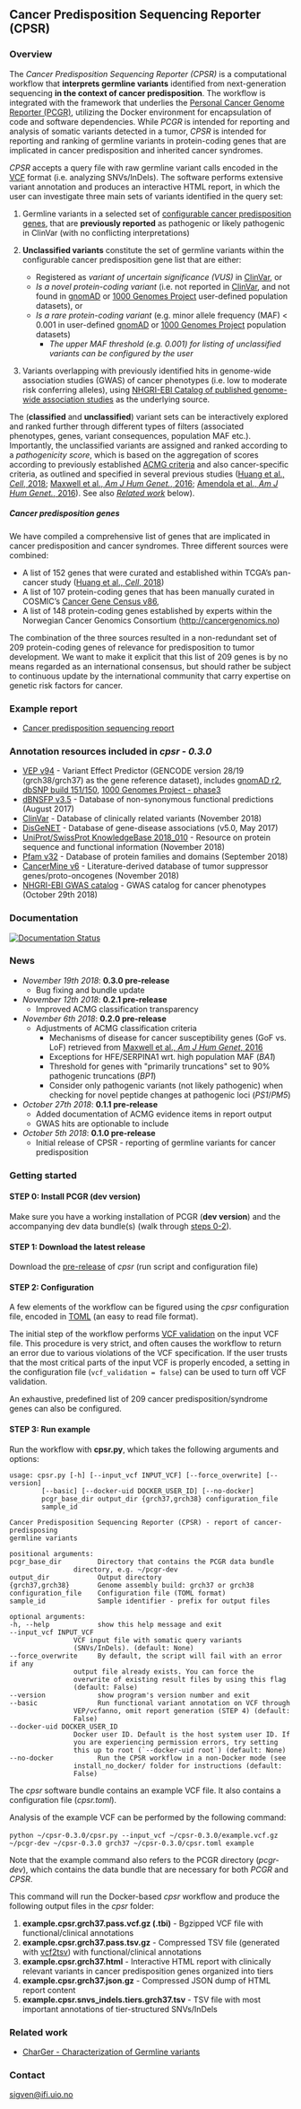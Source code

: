 ## Cancer Predisposition Sequencing Reporter (CPSR)

### Overview

The *Cancer Predisposition Sequencing Reporter (CPSR)* is a computational workflow that **interprets germline variants** identified from next-generation sequencing **in the context of cancer predisposition**. The workflow is integrated with the framework that underlies the [Personal Cancer Genome Reporter (PCGR)](https://github.com/sigven), utilizing the Docker environment for encapsulation of code and software dependencies. While *PCGR* is intended for reporting and analysis of somatic variants detected in a tumor, *CPSR* is intended for reporting and ranking of germline variants in protein-coding genes that are implicated in cancer predisposition and inherited cancer syndromes.

*CPSR* accepts a query file with raw germline variant calls encoded in the [VCF](https://samtools.github.io/hts-specs/VCFv4.2.pdf) format (i.e. analyzing SNVs/InDels). The software performs extensive variant annotation and produces an interactive HTML report, in which the user can investigate three main sets of variants identified in the query set:

1. Germline variants in a selected set of [configurable cancer predisposition genes](predisposition.md), that are **previously reported** as pathogenic or likely pathogenic in ClinVar (with no conflicting interpretations)

2. **Unclassified variants** constitute the set of germline variants within the configurable cancer predisposition gene list that are either:
	* Registered as *variant of uncertain significance (VUS)* in [ClinVar](https://www.ncbi.nlm.nih.gov/clinvar/), or
	* *Is a novel protein-coding variant* (i.e. not reported in [ClinVar](https://www.ncbi.nlm.nih.gov/clinvar/), and not found in [gnomAD](http://gnomad.broadinstitute.org/) or [1000 Genomes Project](http://www.internationalgenome.org/) user-defined population datasets), or
	* *Is a rare protein-coding variant* (e.g. minor allele frequency (MAF) < 0.001 in user-defined [gnomAD](http://gnomad.broadinstitute.org/) or [1000 Genomes Project](http://www.internationalgenome.org/) population datasets)
		* *The upper MAF threshold (e.g. 0.001) for listing of unclassified variants can be configured by the user*


3. Variants overlapping with previously identified hits in genome-wide association studies (GWAS) of cancer phenotypes (i.e. low to moderate risk conferring alleles), using [NHGRI-EBI Catalog of published genome-wide association studies](https://www.ebi.ac.uk/gwas/) as the underlying source.

The (**classified** and **unclassified**) variant sets can be interactively explored and ranked further through different types of filters (associated phenotypes, genes, variant consequences, population MAF etc.). Importantly, the unclassified variants are assigned and ranked according to a *pathogenicity score*, which is based on the aggregation of scores according to previously established [ACMG criteria](https://www.ncbi.nlm.nih.gov/pubmed/25741868) and also cancer-specific criteria, as outlined and specified in several previous studies ([Huang et al., *Cell*, 2018](https://www.ncbi.nlm.nih.gov/pubmed/29625052); [Maxwell et al., *Am J Hum Genet.*, 2016](https://www.ncbi.nlm.nih.gov/pubmed/27153395); [Amendola et al., *Am J Hum Genet.*,  2016](https://www.ncbi.nlm.nih.gov/pubmed/27181684)). See also [*Related work*](https://github.com/sigven/cpsr#related-work) below).

##### Cancer predisposition genes

We have compiled a comprehensive list of genes that are implicated in cancer predisposition and cancer syndromes. Three different sources were combined:
* A list of 152 genes that were curated and established within TCGA’s pan-cancer study ([Huang et al., *Cell*, 2018](https://www.ncbi.nlm.nih.gov/pubmed/29625052))
* A list of 107 protein-coding genes that has been manually curated in COSMIC’s [Cancer Gene Census v86](https://cancer.sanger.ac.uk/census),
* A list of 148 protein-coding genes established by experts within the Norwegian Cancer Genomics Consortium (http://cancergenomics.no)

The combination of the three sources resulted in a non-redundant set of 209 protein-coding genes of relevance for predisposition to tumor development. We want to make it explicit that this list of 209 genes is by no means regarded as an international consensus, but should rather be subject to continuous update by the international community that carry expertise on genetic risk factors for cancer.


### Example report

* [Cancer predisposition sequencing report](http://folk.uio.no/sigven/example.cpsr.grch37.html)

### Annotation resources included in _cpsr - 0.3.0_

* [VEP v94](http://www.ensembl.org/info/docs/tools/vep/index.html) - Variant Effect Predictor (GENCODE version 28/19 (grch38/grch37) as the gene reference dataset), includes [gnomAD r2](http://gnomad.broadinstitute.org/), [dbSNP build 151/150](http://www.ncbi.nlm.nih.gov/SNP/), [1000 Genomes Project - phase3](ftp://ftp.1000genomes.ebi.ac.uk/vol1/ftp/release/20130502/)
* [dBNSFP v3.5](https://sites.google.com/site/jpopgen/dbNSFP) - Database of non-synonymous functional predictions (August 2017)
* [ClinVar](http://www.ncbi.nlm.nih.gov/clinvar/) - Database of clinically related variants (November 2018)
* [DisGeNET](http://www.disgenet.org) - Database of gene-disease associations (v5.0, May 2017)
* [UniProt/SwissProt KnowledgeBase 2018_010](http://www.uniprot.org) - Resource on protein sequence and functional information (November 2018)
* [Pfam v32](http://pfam.xfam.org) - Database of protein families and domains (September 2018)
* [CancerMine v6](https://zenodo.org/record/1336650#.W9QMdRMzaL4) - Literature-derived database of tumor suppressor genes/proto-oncogenes (November 2018)
* [NHGRI-EBI GWAS catalog](https://www.ebi.ac.uk/gwas//) - GWAS catalog for cancer phenotypes (October 29th 2018)

### Documentation

[![Documentation Status](https://readthedocs.org/projects/cpsr/badge/?version=latest)](https://cpsr.readthedocs.io/en/latest/?badge=latest)

### News
* *November 19th 2018*: **0.3.0 pre-release**
  * Bug fixing and bundle update
* *November 12th 2018*: **0.2.1 pre-release**
  * Improved ACMG classification transparency
* *November 6th 2018*: **0.2.0 pre-release**
  * Adjustments of ACMG classification criteria
	* Mechanisms of disease for cancer susceptibility genes (GoF vs. LoF) retrieved from [Maxwell et al., *Am J Hum Genet*, 2016](https://www.ncbi.nlm.nih.gov/pubmed/27153395)
	* Exceptions for HFE/SERPINA1 wrt. high population MAF (*BA1*)
	* Threshold for genes with "primarily truncations" set to 90% pathogenic truncations (*BP1*)
	* Consider only pathogenic variants (not likely pathogenic) when checking for novel peptide changes at pathogenic loci (*PS1*/*PM5*)
* *October 27th 2018*: **0.1.1 pre-release**
	* Added documentation of ACMG evidence items in report output
	* GWAS hits are optionable to include
* *October 5th 2018*: **0.1.0 pre-release**
	* Initial release of CPSR - reporting of germline variants for cancer predisposition

### Getting started

#### STEP 0: Install PCGR (dev version)

Make sure you have a working installation of PCGR (**dev version**) and the accompanying dev data bundle(s) (walk through [steps 0-2](https://github.com/sigven/pcgr#getting-started)).

#### STEP 1: Download the latest release

Download the [pre-release](https://github.com/sigven/cpsr/releases/tag/v0.3.0) of *cpsr* (run script and configuration file)

#### STEP 2: Configuration

A few elements of the workflow can be figured using the *cpsr* configuration file, encoded in [TOML](https://github.com/toml-lang/toml) (an easy to read file format).

The initial step of the workflow performs [VCF validation](https://github.com/EBIvariation/vcf-validator) on the input VCF file. This procedure is very strict, and often causes the workflow to return an error due to various violations of the VCF specification. If the user trusts that the most critical parts of the input VCF is properly encoded,  a setting in the configuration file (`vcf_validation = false`) can be used to turn off VCF validation.

An exhaustive, predefined list of 209 cancer predisposition/syndrome genes can also be configured.

#### STEP 3: Run example

Run the workflow with **cpsr.py**, which takes the following arguments and options:

	usage: cpsr.py [-h] [--input_vcf INPUT_VCF] [--force_overwrite] [--version]
			[--basic] [--docker-uid DOCKER_USER_ID] [--no-docker]
			pcgr_base_dir output_dir {grch37,grch38} configuration_file
			sample_id

	Cancer Predisposition Sequencing Reporter (CPSR) - report of cancer-predisposing
	germline variants

	positional arguments:
	pcgr_base_dir         Directory that contains the PCGR data bundle
				    directory, e.g. ~/pcgr-dev
	output_dir            Output directory
	{grch37,grch38}       Genome assembly build: grch37 or grch38
	configuration_file    Configuration file (TOML format)
	sample_id             Sample identifier - prefix for output files

	optional arguments:
	-h, --help            show this help message and exit
	--input_vcf INPUT_VCF
				    VCF input file with somatic query variants
				    (SNVs/InDels). (default: None)
	--force_overwrite     By default, the script will fail with an error if any
				    output file already exists. You can force the
				    overwrite of existing result files by using this flag
				    (default: False)
	--version             show program's version number and exit
	--basic               Run functional variant annotation on VCF through
				    VEP/vcfanno, omit report generation (STEP 4) (default:
				    False)
	--docker-uid DOCKER_USER_ID
				    Docker user ID. Default is the host system user ID. If
				    you are experiencing permission errors, try setting
				    this up to root (`--docker-uid root`) (default: None)
	--no-docker           Run the CPSR workflow in a non-Docker mode (see
				    install_no_docker/ folder for instructions (default:
				    False)




The *cpsr* software bundle contains an example VCF file. It also contains a configuration file (*cpsr.toml*).

Analysis of the example VCF can be performed by the following command:

`python ~/cpsr-0.3.0/cpsr.py --input_vcf ~/cpsr-0.3.0/example.vcf.gz`
` ~/pcgr-dev ~/cpsr-0.3.0 grch37 ~/cpsr-0.3.0/cpsr.toml example`

Note that the example command also refers to the PCGR directory (*pcgr-dev*), which contains the data bundle that are necessary for both *PCGR* and *CPSR*.

This command will run the Docker-based *cpsr* workflow and produce the following output files in the _cpsr_ folder:

  1. __example.cpsr.grch37.pass.vcf.gz (.tbi)__ - Bgzipped VCF file with functional/clinical annotations
  2. __example.cpsr.grch37.pass.tsv.gz__ - Compressed TSV file (generated with [vcf2tsv](https://github.com/sigven/vcf2tsv)) with functional/clinical annotations
  3. __example.cpsr.grch37.html__ - Interactive HTML report with clinically relevant variants in cancer predisposition genes organized into tiers
  4. __example.cpsr.grch37.json.gz__ - Compressed JSON dump of HTML report content
  5. __example.cpsr.snvs_indels.tiers.grch37.tsv__ - TSV file with most important annotations of tier-structured SNVs/InDels

### Related work

* [CharGer - Characterization of Germline variants](https://github.com/ding-lab/CharGer)

### Contact

sigven@ifi.uio.no
